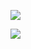 ![](https://www.nta.go.jp/tmp/beba28cf-2788-497f-a13e-208ce901cfb1/images/25f431aace511d4adee1bf56db51808ff733e94ade2bfac3a78ec4247f34b838.jpg)

![](https://www.nta.go.jp/tmp/beba28cf-2788-497f-a13e-208ce901cfb1/images/8f30cf13fd8ca6a072691c92b6094408da2a51425a8aef10a160e620996c83f3.jpg)